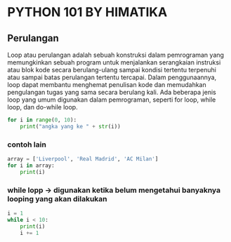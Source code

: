 # PYTHON 101 BY HIMATIKA

## Perulangan

Loop atau perulangan adalah sebuah konstruksi dalam pemrograman yang memungkinkan sebuah program untuk menjalankan serangkaian instruksi atau blok kode secara berulang-ulang sampai kondisi tertentu terpenuhi atau sampai batas perulangan tertentu tercapai. Dalam penggunaannya, loop dapat membantu menghemat penulisan kode dan memudahkan pengulangan tugas yang sama secara berulang kali. Ada beberapa jenis loop yang umum digunakan dalam pemrograman, seperti for loop, while loop, dan do-while loop.

```python
for i in range(0, 10):
    print("angka yang ke " + str(i))
```

### contoh lain

```python
array = ['Liverpool', 'Real Madrid', 'AC Milan']
for i in array:
    print(i)
```

### while lopp -> digunakan ketika belum mengetahui banyaknya looping yang akan dilakukan

```python
i = 1
while i < 10:
    print(i)
    i += 1
```

